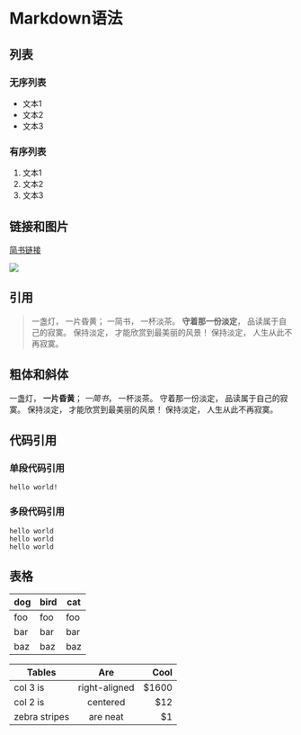 # Markdown语法

## 列表
### 无序列表
- 文本1
- 文本2
- 文本3
### 有序列表
1. 文本1
2. 文本2
3. 文本3

## 链接和图片
[简书链接](http://www.jianshu.com)

![](https://img1.doubanio.com/view/note/l/public/p48773407.webp)

## 引用
> 一盏灯， 一片昏黄； 一简书， 一杯淡茶。 **守着那一份淡定**， 品读属于自己的寂寞。 保持淡定， 才能欣赏到最美丽的风景！ 保持淡定， 人生从此不再寂寞。

## 粗体和斜体
一盏灯， **一片昏黄**； *一简书*， 一杯淡茶。 守着那一份淡定， 品读属于自己的寂寞。 保持淡定， 才能欣赏到最美丽的风景！ 保持淡定， 人生从此不再寂寞。

## 代码引用
### 单段代码引用
`hello world!`

### 多段代码引用
```
hello world
hello world
hello world
```

## 表格
dog | bird | cat
----|------|----
foo | foo  | foo
bar | bar  | bar
baz | baz  | baz

| Tables        | Are           | Cool  |
| ------------- |:-------------:| -----:|
| col 3 is      | right-aligned | $1600 |
| col 2 is      | centered      |   $12 |
| zebra stripes | are neat      |    $1 |



